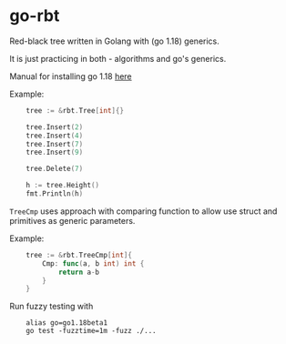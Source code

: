 # go-rbt
Red-black tree written in Golang with (go 1.18) generics.

It is just practicing in both - algorithms and go's generics.

Manual for installing go 1.18 [here](https://go.dev/dl/#go1.18beta1)

Example:
``` go
	tree := &rbt.Tree[int]{}

	tree.Insert(2)
	tree.Insert(4)
	tree.Insert(7)
	tree.Insert(9)

	tree.Delete(7)

	h := tree.Height()
	fmt.Println(h)
```

`TreeCmp` uses approach with comparing function to allow use struct and primitives as generic parameters.

Example:
``` go
	tree := &rbt.TreeCmp[int]{
		Cmp: func(a, b int) int {
			return a-b
		}
	}
```

Run fuzzy testing with
```
	alias go=go1.18beta1
	go test -fuzztime=1m -fuzz ./...
```
